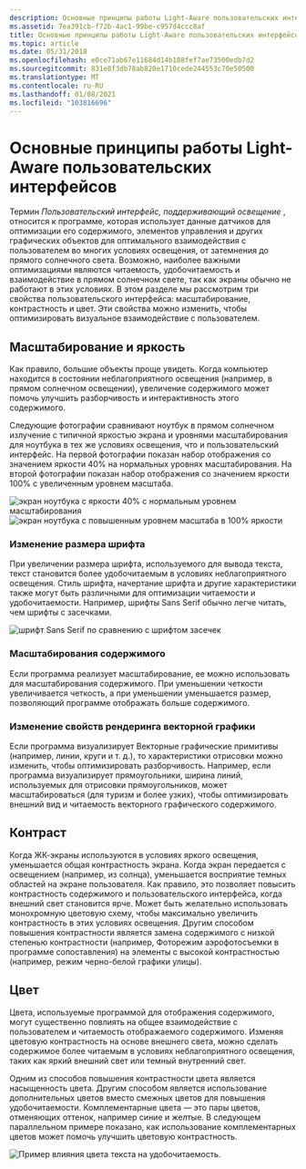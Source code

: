 ```yaml
---
description: Основные принципы работы Light-Aware пользовательских интерфейсов
ms.assetid: 7ea391cb-f72b-4ac1-99be-c957d4ccc8af
title: Основные принципы работы Light-Aware пользовательских интерфейсов
ms.topic: article
ms.date: 05/31/2018
ms.openlocfilehash: e0ce71ab67e11684d14b188fef7ae73500edb7d2
ms.sourcegitcommit: 831e8f3db78ab820e1710cede244553c70e50500
ms.translationtype: MT
ms.contentlocale: ru-RU
ms.lasthandoff: 01/08/2021
ms.locfileid: "103816696"
---
```

# <a name="fundamentals-of-light-aware-user-interfaces"></a>Основные принципы работы Light-Aware пользовательских интерфейсов

Термин *Пользовательский интерфейс, поддерживающий освещение* , относится к программе, которая использует данные датчиков для оптимизации его содержимого, элементов управления и других графических объектов для оптимального взаимодействия с пользователем во многих условиях освещения, от затемнения до прямого солнечного света. Возможно, наиболее важными оптимизациями являются читаемость, удобочитаемость и взаимодействие в прямом солнечном свете, так как экраны обычно не работают в этих условиях. В этом разделе мы рассмотрим три свойства пользовательского интерфейса: масштабирование, контрастность и цвет. Эти свойства можно изменить, чтобы оптимизировать визуальное взаимодействие с пользователем.

## <a name="scale-and-brightness"></a>Масштабирование и яркость

Как правило, большие объекты проще увидеть. Когда компьютер находится в состоянии неблагоприятного освещения (например, в прямом солнечном освещении), увеличение содержимого может помочь улучшить разборчивость и интерактивность этого содержимого.

Следующие фотографии сравнивают ноутбук в прямом солнечном излучение с типичной яркостью экрана и уровнями масштабирования для ноутбука в тех же условиях освещения, что и пользовательский интерфейс. На первой фотографии показан набор отображения со значением яркости 40% на нормальных уровнях масштабирования. На второй фотографии показан набор отображения со значением яркости 100% с увеличенным уровнем масштаба.

![экран ноутбука с яркости 40% с нормальным уровнем масштабирования](images/laptop-40.png)![экран ноутбука с повышенным уровнем масштаба в 100% яркости](images/laptop-100.png)

### <a name="varying-font-size"></a>Изменение размера шрифта

При увеличении размера шрифта, используемого для вывода текста, текст становится более удобочитаемым в условиях неблагоприятного освещения. Стиль шрифта, начертание шрифта и другие характеристики также могут быть различными для оптимизации читаемости и удобочитаемости. Например, шрифты Sans Serif обычно легче читать, чем шрифты с засечками.

![шрифт Sans Serif по сравнению с шрифтом засечек](images/fonts.png)

### <a name="zooming-content"></a>Масштабирования содержимого

Если программа реализует масштабирование, ее можно использовать для масштабирования содержимого. При уменьшении четкости увеличивается четкость, а при уменьшении уменьшается размер, позволяющий программе отображать больше содержимого.

### <a name="altering-vector-graphic-rendering-properties"></a>Изменение свойств рендеринга векторной графики

Если программа визуализирует Векторные графические примитивы (например, линии, круги и т. д.), то характеристики отрисовки можно изменить, чтобы оптимизировать разборчивость. Например, если программа визуализирует прямоугольники, ширина линий, используемых для отрисовки прямоугольников, может масштабироваться (для туризм и более узких), чтобы оптимизировать внешний вид и читаемость векторного графического содержимого.

## <a name="contrast"></a>Контраст

Когда ЖК-экраны используются в условиях яркого освещения, уменьшается общая контрастность экрана. Когда экран передается с освещением (например, из солнца), уменьшается восприятие темных областей на экране пользователя. Как правило, это позволяет повысить контрастность содержимого и пользовательского интерфейса, когда внешний свет становится ярче. Может быть желательно использовать монохромную цветовую схему, чтобы максимально увеличить контрастность в этих условиях освещения. Другим способом повышения контрастности является замена содержимого с низкой степенью контрастности (например, Фоторежим аэрофотосъемки в программе сопоставления) на элементы с высокой контрастностью (например, режим черно-белой графики улицы).

## <a name="color"></a>Цвет

Цвета, используемые программой для отображения содержимого, могут существенно повлиять на общее взаимодействие с пользователем и читаемость отображаемого содержимого. Изменяя цветовую контрастность на основе внешнего света, можно сделать содержимое более читаемым в условиях неблагоприятного освещения, таких как яркий внешний свет или темный внутренний свет.

Одним из способов повышения контрастности цвета является насыщенность цвета. Другим способом является использование дополнительных цветов вместо смежных цветов для повышения удобочитаемости. Комплементарные цвета — это пары цветов, отменяющих оттенок, например синие и желтые. В следующем параллельном примере показано, как использование комплементарных цветов может помочь улучшить цветовую контрастность.

![Пример влияния цвета текста на удобочитаемость.](images/color.png)

 

 



